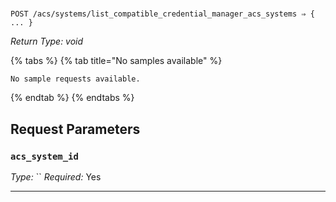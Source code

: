 # 

```
POST /acs/systems/list_compatible_credential_manager_acs_systems ⇒ { ... }
```



*Return Type: void*

{% tabs %}
  {% tab title="No samples available" %}
  ```
  No sample requests available.
  ```
  {% endtab %}
{% endtabs %}

## Request Parameters

### `acs_system_id`

*Type:* ``
*Required:* Yes



---

